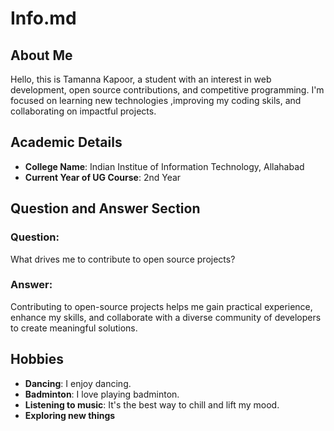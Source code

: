 # Info.md

## About Me
Hello, this is Tamanna Kapoor, a student with an interest in web development, open source contributions, and competitive programming. I'm focused on learning new technologies ,improving my coding skils, and collaborating on impactful projects.

## Academic Details
- **College Name**: Indian Institue of Information Technology, Allahabad
- **Current Year of UG Course**: 2nd Year  

## Question and Answer Section
### Question:
What drives me to contribute to open source projects? 

### Answer:
Contributing to open-source projects helps me gain practical experience, enhance my skills, and collaborate with a diverse community of developers to create meaningful solutions. 

## Hobbies
- **Dancing**: I enjoy dancing.
- **Badminton**: I love playing badminton.
- **Listening to music**: It's the best way to chill and lift my mood.
- **Exploring new things**
